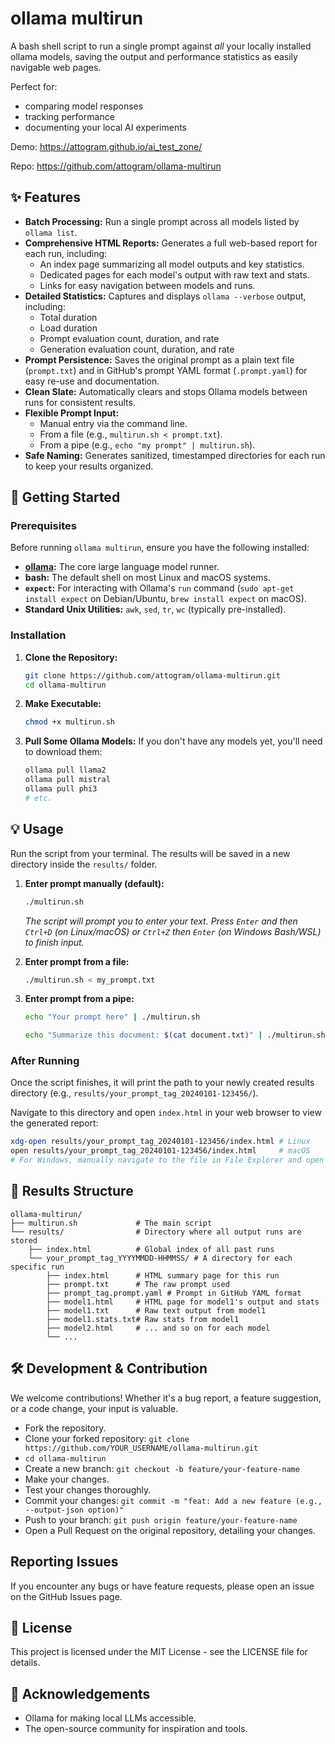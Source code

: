 # ollama multirun

A bash shell script to run a single prompt against *all* your locally installed ollama models,
saving the output and performance statistics as easily navigable web pages. 

Perfect for:
* comparing model responses
* tracking performance
* documenting your local AI experiments

Demo: https://attogram.github.io/ai_test_zone/

Repo: https://github.com/attogram/ollama-multirun

## ✨ Features

* **Batch Processing:** Run a single prompt across all models listed by `ollama list`.
* **Comprehensive HTML Reports:** Generates a full web-based report for each run, including:
    * An index page summarizing all model outputs and key statistics.
    * Dedicated pages for each model's output with raw text and stats.
    * Links for easy navigation between models and runs.
* **Detailed Statistics:** Captures and displays `ollama --verbose` output, including:
    * Total duration
    * Load duration
    * Prompt evaluation count, duration, and rate
    * Generation evaluation count, duration, and rate
* **Prompt Persistence:** Saves the original prompt as a plain text file (`prompt.txt`) and in GitHub's prompt YAML format (`.prompt.yaml`) for easy re-use and documentation.
* **Clean Slate:** Automatically clears and stops Ollama models between runs for consistent results.
* **Flexible Prompt Input:**
    * Manual entry via the command line.
    * From a file (e.g., `multirun.sh < prompt.txt`).
    * From a pipe (e.g., `echo "my prompt" | multirun.sh`).
* **Safe Naming:** Generates sanitized, timestamped directories for each run to keep your results organized.

## 🚀 Getting Started

### Prerequisites

Before running `ollama multirun`, ensure you have the following installed:

* **[ollama](https://ollama.com/):** The core large language model runner.
* **bash:** The default shell on most Linux and macOS systems.
* **`expect`:** For interacting with Ollama's `run` command (`sudo apt-get install expect` on Debian/Ubuntu, `brew install expect` on macOS).
* **Standard Unix Utilities:** `awk`, `sed`, `tr`, `wc` (typically pre-installed).

### Installation

1.  **Clone the Repository:**
    ```bash
    git clone https://github.com/attogram/ollama-multirun.git
    cd ollama-multirun
    ```
2.  **Make Executable:**
    ```bash
    chmod +x multirun.sh
    ```
3.  **Pull Some Ollama Models:** If you don't have any models yet, you'll need to download them:
    ```bash
    ollama pull llama2
    ollama pull mistral
    ollama pull phi3
    # etc.
    ```

## 💡 Usage

Run the script from your terminal. The results will be saved in a new directory inside the `results/` folder.

1.  **Enter prompt manually (default):**
    ```bash
    ./multirun.sh
    ```
    *The script will prompt you to enter your text. Press `Enter` and then `Ctrl+D` (on Linux/macOS) or `Ctrl+Z` then `Enter` (on Windows Bash/WSL) to finish input.*

2.  **Enter prompt from a file:**
    ```bash
    ./multirun.sh < my_prompt.txt
    ```

3.  **Enter prompt from a pipe:**
    ```bash
    echo "Your prompt here" | ./multirun.sh
    ```
    ```bash
    echo "Summarize this document: $(cat document.txt)" | ./multirun.sh
    ```

### After Running

Once the script finishes, it will print the path to your newly created results directory (e.g., `results/your_prompt_tag_20240101-123456/`).

Navigate to this directory and open `index.html` in your web browser to view the generated report:

```bash
xdg-open results/your_prompt_tag_20240101-123456/index.html # Linux
open results/your_prompt_tag_20240101-123456/index.html     # macOS
# For Windows, manually navigate to the file in File Explorer and open with browser.
```

## 📂 Results Structure
```
ollama-multirun/
├── multirun.sh             # The main script
└── results/                # Directory where all output runs are stored
    ├── index.html          # Global index of all past runs
    └── your_prompt_tag_YYYYMMDD-HHMMSS/ # A directory for each specific run
        ├── index.html      # HTML summary page for this run
        ├── prompt.txt      # The raw prompt used
        ├── prompt_tag.prompt.yaml # Prompt in GitHub YAML format
        ├── model1.html     # HTML page for model1's output and stats
        ├── model1.txt      # Raw text output from model1
        ├── model1.stats.txt# Raw stats from model1
        ├── model2.html     # ... and so on for each model
        └── ...
```

## 🛠️ Development & Contribution

We welcome contributions! Whether it's a bug report, a feature suggestion, or a code change, your input is valuable.
 * Fork the repository.
 * Clone your forked repository: ```git clone https://github.com/YOUR_USERNAME/ollama-multirun.git```
 * ```cd ollama-multirun```
 * Create a new branch: ```git checkout -b feature/your-feature-name```
 * Make your changes.
 * Test your changes thoroughly.
 * Commit your changes: ```git commit -m "feat: Add a new feature (e.g., --output-json option)"```
 * Push to your branch: ```git push origin feature/your-feature-name```
 * Open a Pull Request on the original repository, detailing your changes.

## Reporting Issues
If you encounter any bugs or have feature requests, please open an issue on the GitHub Issues page.

## 📜 License
This project is licensed under the MIT License - see the LICENSE file for details.

## 🙏 Acknowledgements
 * Ollama for making local LLMs accessible.
 * The open-source community for inspiration and tools.
